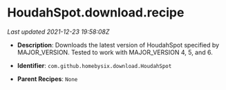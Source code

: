 # HoudahSpot.download.recipe

_Last updated 2021-12-23 19:58:08Z_

- **Description**: Downloads the latest version of HoudahSpot specified by MAJOR_VERSION. Tested to work with MAJOR_VERSION 4, 5, and 6.

- **Identifier**: `com.github.homebysix.download.HoudahSpot`

- **Parent Recipes**: `None`